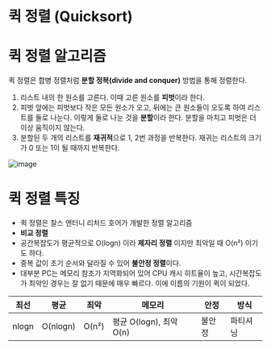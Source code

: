 퀵 정렬 (Quicksort)
==================

# 퀵 정렬 알고리즘

퀵 정렬은 합병 정렬처럼 **분할 정복(divide and conquer)** 방법을 통해 정렬한다.

1. 리스트 내의 한 원소를 고른다. 이때 고른 원소를 **피벗**이라 한다.
2. 피벗 앞에는 피벗보다 작은 모든 원소가 오고, 뒤에는 큰 원소들이 오도록 하여 리스트를 둘로 나눈다. 이렇게 둘로 나눈 것을 **분할**이라 한다. 분할을 마치고 피벗은 더이상 움직이지 않는다.
3. 분할된 두 개의 리스트를 **재귀적**으로 1, 2번 과정을 반복한다. 재귀는 리스트의 크기가 0 또는 1이 될 때까지 반복한다.

![image](https://upload.wikimedia.org/wikipedia/commons/thumb/6/6a/Sorting_quicksort_anim.gif/220px-Sorting_quicksort_anim.gif)

# 퀵 정렬 특징

- 퀵 정렬은 찰스 앤터니 리처드 호어가 개발한 정렬 알고리즘
- **비교 정렬**
- 공간복잡도가 평균적으로 O(logn) 이라 **제자리 정렬** 이지만 최악일 때 O(n²) 이기도 하다.
- 중복 값이 초기 순서와 달라질 수 있어 **불안정 정렬**이다.
- 대부분 PC는 메모리 참조가 지역화되어 있어 CPU 캐시 히트율이 높고, 시간복잡도가 최악인 경우는 잘 없기 때문에 매우 빠르다. 이에 이름의 기원이 퀵이 되었다.

최선|평균|최악|메모리|안정|방식|
---|---|---|---|---|---|
nlogn|O(nlogn)|O(n²)|평균 O(logn), 최악 O(n)|불안정|파티셔닝|
